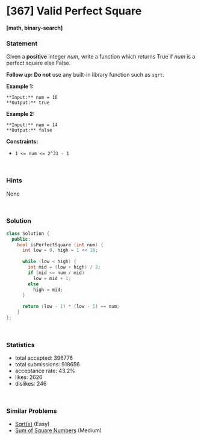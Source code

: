# [367] Valid Perfect Square

**[math, binary-search]**

### Statement

Given a **positive** integer *num*, write a function which returns True if *num* is a perfect square else False.

**Follow up:** **Do not** use any built-in library function such as `sqrt`.


**Example 1:**

```
**Input:** num = 16
**Output:** true

```
**Example 2:**

```
**Input:** num = 14
**Output:** false

```

**Constraints:**
* `1 <= num <= 2^31 - 1`


<br>

### Hints

None

<br>

### Solution

```cpp
class Solution {
  public:
    bool isPerfectSquare (int num) {
      int low = 0, high = 1 << 16;
      
      while (low < high) {
        int mid = (low + high) / 2;
        if (mid <= num / mid)
          low = mid + 1;
        else
          high = mid;
      }
      
      return (low - 1) * (low - 1) == num;
    }
};
```

<br>

### Statistics

- total accepted: 396776
- total submissions: 918656
- acceptance rate: 43.2%
- likes: 2626
- dislikes: 246

<br>

### Similar Problems

- [Sqrt(x)](https://leetcode.com/problems/sqrtx) (Easy)
- [Sum of Square Numbers](https://leetcode.com/problems/sum-of-square-numbers) (Medium)
